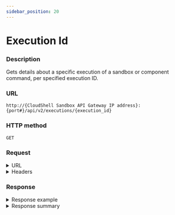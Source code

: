 ```yaml
---
sidebar_position: 20
---
```


# Execution Id

### Description

Gets details about a specific execution of a sandbox or component command, per specified execution ID.

### URL

`http://{CloudShell Sandbox API Gateway IP address}:{port#}/api/v2/executions/{execution_id}`

### HTTP method

`GET`

### Request

<details>
<summary>URL</summary>

| Parameter | Description/Comments |
| --- | --- |
| `execution_id` | The id of the command's execution (`string`). <br/> **<span style={{ color: 'green' }}>Tip:</span>**  You can get the execution ID from the [component command start](http://localhost:3000/cloudshell-help/next/api-guide/cs-sandbox-api/cs-sandbox-api-version-2-reference-guide/component-command-start) and the [blueprint start](http://localhost:3000/cloudshell-help/next/api-guide/cs-sandbox-api/cs-sandbox-api-version-2-reference-guide/blueprint-start) methods. |

</details>

<details>
<summary>Headers</summary>

Example header format for the `execution id` method:

`Authorization: Basic <authorization token returned from the login method>`

`Content-Type: application/json`

</details>

### Response

<details>
<summary>Response example</summary>

The `execution id` method returns details about a specific execution of a sandbox or component command and the actions that can be performed on the execution.

```javascript
{
   "id":"1DEB29BF-22B0-4CF6-B7BE-02173520EB81",
   "supports_cancellation":"true",
   "started":"""ended":"",
   "status":"",
   "output":"",
   "_links":{
      "self":{
         "href":"/executions/1DEB29BF-22B0-4CF6-B7BE-02173520EB81",
         "method":"GET"
      },
      "stop":{
         "href":"/executions/1DEB29BF-22B0-4CF6-B7BE-02173520EB81",
         "method":"DELETE"
      }
   }
}
```
</details>

<details>
<summary>Response summary</summary>

The response output properties of the `execution id` method are described in the following table.

| Property | Sub Property | Description/Comments |
| --- | --- | --- |
| `id` |   | The ID of the execution. `(string)` |
| `supports_cancellation` |   | Whether or not stopping the execution before it is completed is supported. `(bool)` |
| `started` |   | The date and time at which the execution started. `(string)` |
| `ended` |   | The date and time at which the execution ended. `(string)` |
| `status` |   | The current status of the command execution - "pending", "running", "stopping", "canceled". `(string)` |
| `output` |   | (If the command returns an output message) The command's output. `(string)` |
| `_links` |   | The actions that can be performed on the execution: |
|   | `self` | Provides a link to get the execution's details via a `GET` request. |
|   | `stop` | (If the execution supports cancellation and is still running) Provides a link to end the execution via a `DELETE` request. |

</details>